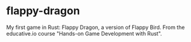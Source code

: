 # flappy-dragon
My first game in Rust: Flappy Dragon, a version of Flappy Bird. From the educative.io course "Hands-on Game Development with Rust".
